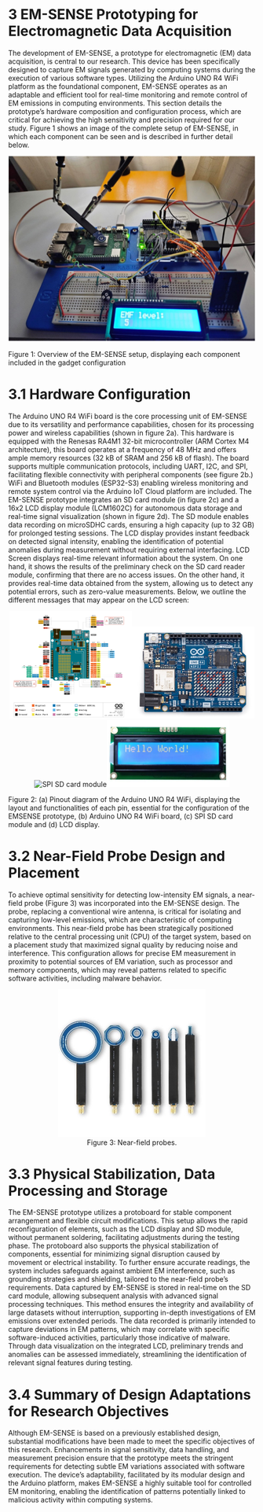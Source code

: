 # 3 EM-SENSE Prototyping for Electromagnetic Data Acquisition
The development of EM-SENSE, a prototype for electromagnetic (EM) data acquisition, is central to our research. This device has been specifically designed to capture EM signals generated by computing systems during the execution of various software types. Utilizing the Arduino UNO R4 WiFi platform as the foundational component, EM-SENSE operates as an adaptable and efficient tool for real-time monitoring and remote control of EM emissions in computing environments. This section details the prototype’s hardware composition and configuration process, which are critical for achieving the high sensitivity and precision required for our study. Figure 1 shows an image of the complete setup of EM-SENSE, in which each component can be seen and is described in further detail below.

<p align="center">
<img src="images/EM-SENSE-gadte.jpg" alt="Complete setup" width="600">
</p>

Figure 1: Overview of the EM-SENSE setup, displaying each component included in the gadget configuration

# 3.1 Hardware Configuration
The Arduino UNO R4 WiFi board is the core processing unit of EM-SENSE due to its versatility and performance capabilities, chosen for its processing power and wireless capabilities (shown in figure 2a). This hardware is equipped with the Renesas RA4M1 32-bit microcontroller (ARM Cortex M4 architecture), this board operates at a frequency of 48 MHz and offers ample memory resources (32 kB of SRAM and 256 kB of flash). The board supports multiple communication protocols, including UART, I2C, and SPI, facilitating flexible connectivity with peripheral components (see figure 2b.) WiFi and Bluetooth modules (ESP32-S3) enabling wireless monitoring and remote system control via the Arduino IoT Cloud platform are included. 
The EM-SENSE prototype integrates an SD card module (in figure 2c) and a 16x2 LCD display module (LCM1602C) for autonomous data storage and real-time signal visualization (shown in figure 2d). The SD module enables data recording on microSDHC cards, ensuring a high capacity (up to 32 GB) for prolonged testing sessions. 
The LCD display provides instant feedback on detected signal intensity, enabling the identification of potential anomalies during measurement without requiring external interfacing. LCD Screen displays real-time relevant information about the system. On one hand, it shows the results of the preliminary check on the SD card reader module, confirming that there are no access issues. On the other hand, it provides real-time data obtained from the system, allowing us to detect any potential errors, such as zero-value measurements.
Below, we outline the different messages that may appear on the LCD screen:

<p align="center">
<img src="images/Arduino UNO R4 Wifi Conexiones.png" alt="Arduino Pinout Diagram" width="250"><img src="images/Arduino UNO R4.jpg" alt="Arduino Uno R4" width="250"><img src="images/Módulo SD AZDelivery SPI.jpg" alt="SPI SD card module" width="250"><img src="images/LCM1602C Module.png" alt="LCD display" width="250">
</p>

Figure 2: (a) Pinout diagram of the Arduino UNO R4 WiFi, displaying the layout and functionalities of each pin, essential for the configuration of the EMSENSE prototype, (b) Arduino UNO R4 WiFi board, (c) SPI SD card module and (d) LCD display.


# 3.2 Near-Field Probe Design and Placement
To achieve optimal sensitivity for detecting low-intensity EM signals, a near-field probe (Figure 3) was incorporated into the EM-SENSE design. The probe, replacing a conventional wire antenna, is critical for isolating and capturing low-level emissions, which are characteristic of computing environments. This near-field probe has been strategically positioned relative to the central processing unit (CPU) of the target system, based on a placement study that maximized signal quality by reducing noise and interference. This configuration allows for precise EM measurement in proximity to potential sources of EM variation, such as processor and memory components, which may reveal patterns related to specific software activities, including malware behavior.

<p align="center">
<img src="images/Sondas.jpg" alt="Probes" width="300"><br>
Figure 3: Near-field probes.
</p>

# 3.3 Physical Stabilization, Data Processing and Storage
The EM-SENSE prototype utilizes a protoboard for stable component arrangement and flexible circuit modifications. This setup allows the rapid reconfiguration of elements, such as the LCD display and SD module, without permanent soldering, facilitating adjustments during the testing phase. The protoboard also supports the physical stabilization of components, essential for minimizing signal disruption caused by movement or electrical instability. To further ensure accurate readings, the system includes safeguards against ambient EM interference, such as grounding strategies and shielding, tailored to the near-field probe’s requirements. 
Data captured by EM-SENSE is stored in real-time on the SD card module, allowing subsequent analysis with advanced signal processing techniques. This method ensures the integrity and availability of large datasets without interruption, supporting in-depth investigations of EM emissions over extended periods. The data recorded is primarily intended to capture deviations in EM patterns, which may correlate with specific software-induced activities, particularly those indicative of malware. Through data visualization on the integrated LCD, preliminary trends and anomalies can be assessed immediately, streamlining the identification of relevant signal features during testing.


# 3.4 Summary of Design Adaptations for Research Objectives
Although EM-SENSE is based on a previously established design, substantial modifications have been made to meet the specific objectives of this research. Enhancements in signal sensitivity, data handling, and measurement precision ensure that the prototype meets the stringent requirements for detecting subtle EM variations associated with software execution. The device’s adaptability, facilitated by its modular design and the Arduino platform, makes EM-SENSE a highly suitable tool for controlled EM monitoring, enabling the identification of patterns potentially linked to malicious activity within computing systems.
